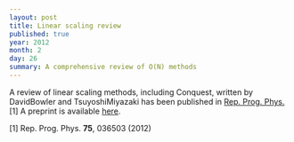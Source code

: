 ```yaml
---
layout: post
title: Linear scaling review
published: true
year: 2012
month: 2
day: 26
summary: A comprehensive review of O(N) methods
---
```

A review of linear scaling methods, including Conquest, written by DavidBowler and TsuyoshiMiyazaki has been published in [Rep. Prog. Phys.](http://dx.doi.org/10.1088/0034-4885/75/3/036503)[1]
A preprint is available [here](http://arxiv.org/abs/1108.5976).

[1] Rep. Prog. Phys. **75**, 036503 (2012)
